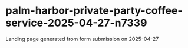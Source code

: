 # palm-harbor-private-party-coffee-service-2025-04-27-n7339
Landing page generated from form submission on 2025-04-27
